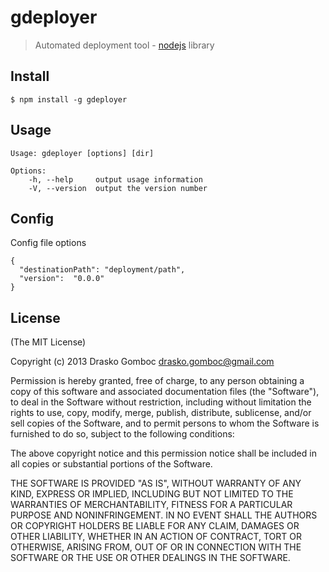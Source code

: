 gdeployer
=========

> Automated deployment tool - [nodejs](http://nodejs.org) library

## Install

    $ npm install -g gdeployer

## Usage

    Usage: gdeployer [options] [dir]

    Options:
        -h, --help     output usage information
        -V, --version  output the version number

## Config

Config file options

    {
      "destinationPath": "deployment/path",
      "version":  "0.0.0"
    }

## License

(The MIT License)

Copyright (c) 2013 Drasko Gomboc <drasko.gomboc@gmail.com>

Permission is hereby granted, free of charge, to any person obtaining a copy
of this software and associated documentation files (the "Software"), to deal
in the Software without restriction, including without limitation the rights
to use, copy, modify, merge, publish, distribute, sublicense, and/or sell
copies of the Software, and to permit persons to whom the Software is
furnished to do so, subject to the following conditions:

The above copyright notice and this permission notice shall be included in
all copies or substantial portions of the Software.

THE SOFTWARE IS PROVIDED "AS IS", WITHOUT WARRANTY OF ANY KIND, EXPRESS OR
IMPLIED, INCLUDING BUT NOT LIMITED TO THE WARRANTIES OF MERCHANTABILITY,
FITNESS FOR A PARTICULAR PURPOSE AND NONINFRINGEMENT. IN NO EVENT SHALL THE
AUTHORS OR COPYRIGHT HOLDERS BE LIABLE FOR ANY CLAIM, DAMAGES OR OTHER
LIABILITY, WHETHER IN AN ACTION OF CONTRACT, TORT OR OTHERWISE, ARISING FROM,
OUT OF OR IN CONNECTION WITH THE SOFTWARE OR THE USE OR OTHER DEALINGS IN
THE SOFTWARE.


